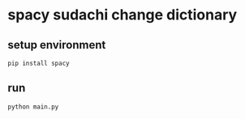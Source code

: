 # spacy sudachi change dictionary

## setup environment

```shell
pip install spacy
```

## run

```shell
python main.py
```
